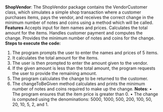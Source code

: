 **ShopVendor**: 
The ShopVendor package contains the VendorCustomer class, which simulates a simple shop transaction where a customer purchases items, pays the vendor, and receives the correct change in the minimum number of notes and coins using a method which will be called.
**Features**
Accepts input for item names and prices.
Calculates the total amount for the items.
Handles customer payment and computes the change.
Provides the minimum number of notes and coins for the change.
**Steps to execute the code:**
1.	The program prompts the user to enter the names and prices of 5 items.
2.	It calculates the total amount for the items.
3.	The user is then prompted to enter the amount given to the vendor.
4.	If the given amount is less than the total amount, the program requests the user to provide the remaining amount.
5.	The program calculates the change to be returned to the customer.
6.	The changeToBeGiven method calculates and prints the minimum number of notes and coins required to make up the change.
**Notes**:
•	The program ensures that the item price is greater than 0.
•	The change is computed using the denominations: 5000, 1000, 500, 200, 100, 50, 20, 10, 5, 2, and 1.
